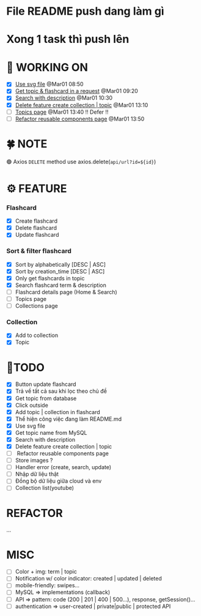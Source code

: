 # File README push dang làm gì
# Xong 1 task thì push lên 

# 🚀 WORKING ON
* [x] [Use svg file](#task1) @Mar01 08:50
* [x] [Get topic & flashcard in a request](#task2) @Mar01 09:20
* [x] [Search with description](#task3) @Mar01 10:30
* [x] [Delete feature create collection | topic](#task4) @Mar01 13:10
* [ ] [Topics page](#task5) @Mar01 13:40  ‼ Defer ‼
* [ ] [Refactor reusable components page](#task6) @Mar01 13:50  

# 🍀 NOTE
🟢 Axios `DELETE` method use axios.delete(`api/url?id=${id}`)

# ⚙ FEATURE
###  Flashcard
* [x] Create flashcard
* [x] Delete flashcard
* [x] Update flashcard

### Sort & filter flashcard
* [x] Sort by alphabetically [DESC | ASC]
* [x] Sort by creation_time [DESC | ASC]
* [x] Only get flashcards in topic
* [x] Search flashcard term & description
* [ ] Flashcard details page (Home & Search)
* [ ] <a id="task5">Topics page</a>
* [ ] Collections page

### Collection
* [x] Add to collection  
* [x] Topic 

# 💪TODO
* [x] Button update flashcard
* [x] Trả về tất cả sau khi lọc theo chủ đề
* [x] Get topic from database 
* [x] Click outside
* [x] Add topic | collection in flashcard   
* [x] Thể hiện công việc đang làm README.md
* [x] <a id="task1">Use svg file</a>
* [x] <a id="task2">Get topic name from MySQL </a>
* [x] <a id="task3">Search with description</a> 
* [x] <a id="task4">Delete feature create collection | topic</a>
* [ ] <a id="task6"> Refactor reusable components page</a>
* [ ] Store images ?
* [ ] Handler error (create, search, update)
* [ ] Nhập dữ liệu thật
* [ ] Đồng bộ dữ liệu giữa cloud và env
* [ ] Collection list(youtube) 

# REFACTOR 
...

# MISC
* [ ] Color + img: term | topic
* [ ] Notification w/ color indicator: created | updated | deleted
* [ ] mobile-friendly: swipes...
* [ ] MySQL => implementations (callback)
* [ ] API => pattern: code (200 | 201 | 400 | 500...), response, getSession()...
* [ ] authentication => user-created | private|public | protected API
